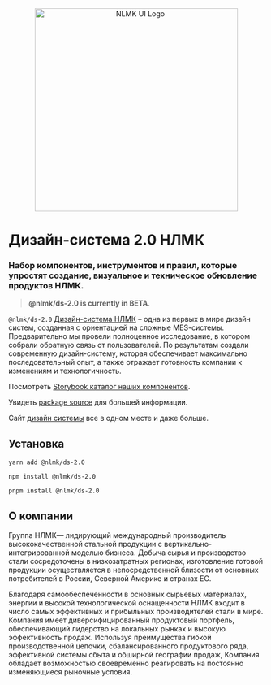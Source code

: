 <div align="center">
    <a href="https://nlmk-group.github.io/ds-2.0" target="_blank">
    <img src="https://nlmk-group.github.io/ds-2.0/img/logo-header.png" alt="NLMK UI Logo" width="400"/>
    </a>
</div>

# Дизайн-система 2.0 НЛМК
### Набор компонентов, инструментов и правил, которые упростят создание, визуальное и техническое обновление продуктов НЛМК.

> **@nlmk/ds-2.0 is currently in BETA**.

`@nlmk/ds-2.0` [Дизайн-система НЛМК](https://github.com/nlmk-group/ds-2.0) – одна из первых в мире дизайн систем, созданная с ориентацией на сложные MES-cистемы. Предварительно мы провели полноценное исследование, в котором собрали обратную связь от пользователей. По результатам создали современную дизайн-систему, которая обеспечивает максимально последовательный опыт, а также отражает готовность компании к изменениям и технологичность.

Посмотреть [Storybook каталог наших компонентов](https://nlmk-group.github.io/ds-2.0).

Увидеть [package source](https://github.com/nlmk-group/ds-2.0) для большей информации.

Сайт [дизайн системы](https://ds.nlmk.com/) все в одном месте и даже больше.


## Установка

`yarn add @nlmk/ds-2.0`

`npm install @nlmk/ds-2.0`

`pnpm install @nlmk/ds-2.0`

## О компании
Группа НЛМК— лидирующий международный производитель высококачественной стальной продукции с вертикально-интегрированной моделью бизнеса. Добыча сырья и производство стали сосредоточены в низкозатратных регионах, изготовление готовой продукции осуществляется в непосредственной близости от основных потребителей в России, Северной Америке и странах ЕС.

Благодаря самообеспеченности в основных сырьевых материалах, энергии и высокой технологической оснащенности НЛМК входит в число самых эффективных и прибыльных производителей стали в мире. Компания имеет диверсифицированный продуктовый портфель, обеспечивающий лидерство на локальных рынках и высокую эффективность продаж. Используя преимущества гибкой производственной цепочки, сбалансированного продуктового ряда, эффективной системы сбыта и обширной географии продаж, Компания обладает возможностью своевременно реагировать на постоянно изменяющиеся рыночные условия.